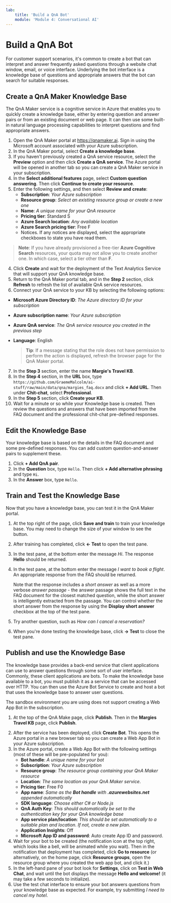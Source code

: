 ```yaml
---
lab:
    title: 'Build a QnA Bot'
    module: 'Module 4: Conversational AI'
---
```


# Build a QnA Bot

For customer support scenarios, it's common to create a bot that can interpret and answer frequently asked questions through a website chat window, email, or voice interface. Underlying the bot interface is a knowledge base of questions and appropriate answers that the bot can search for suitable responses.

## Create a QnA Maker Knowledge Base
The QnA Maker service is a cognitive service in Azure that enables you to quickly create a knowledge base, either by entering question and answer pairs or from an existing document or web page. It can then use some built-in natural language processing capabilities to interpret questions and find appropriate answers.

1. Open the QnA Maker portal at https://qnamaker.ai. Sign in using the Microsoft account associated with your Azure subscription.
2. In the QnA Maker portal, select **Create a knowledge base**.
3. If you haven't previously created a QnA service resource, select the **Preview** option and then click **Create a QnA service**. The Azure portal will be opened in another tab so you can create a QnA Maker service in your subscription.
4. In the **Select additional features** page, select **Custom question answering**. Then click **Continue to create your resource**.
5. Enter the following settings, and then select **Review and create**:
    - **Subscription**: *Your Azure subscription*
    - **Resource group**: *Select an existing resource group or create a new one*
    - **Name**: *A unique name for your QnA resource*
    - **Pricing tier**: Standard S
    - **Azure Search location**: *Any available location*
    - **Azure Search pricing tier**: Free F
    - Notices. If any notices are displayed, select the appropriate checkboxes to state you have read them.

> **Note**: If you have already provisioned a free-tier **Azure Cognitive Search** resources, your quota may not allow you to create another one. In which case, select a tier other than **F**.

4. Click **Create** and wait for the deployment of the Text Analytics Service that will support your QnA knowledge base.
5. Return to the QnA Maker portal tab, and in the **Step 2** section, click **Refresh** to refresh the list of available QnA service resources.
6. Connect your QnA service to your KB by selecting the following options:
  - **Microsoft Azure Directory ID**: *The Azure directory ID for your subscription*
  - **Azure subscription name**: *Your Azure subscription*
  - **Azure QnA service**: *The QnA service resource you created in the previous step*
  - **Language**: English

    > **Tip**:
    If a message stating that the role does not have permission to perform the action is displayed, refresh the browser page for the QnA Maker portal.

7. In the **Step 3** section, enter the name **Margie's Travel KB**.
8. In the **Step 4** section, in the **URL** box, type `https://github.com/GraemeMalcolm/ai-stuff/raw/main/data/qna/margies_faq.docx` and click **+ Add URL**. Then under **Chit-chat**, select **Professional**.
9. In the **Step 5** section, click **Create your KB**.
10. Wait for a minute or so while your Knowledge base is created. Then review the questions and answers that have been imported from the FAQ document and the professional chit-chat pre-defined responses.

## Edit the Knowledge Base

Your knowledge base is based on the details in the FAQ document and some pre-defined responses. You can add custom question-and-answer pairs to supplement these.

1. Click **+ Add QnA pair**.
2. In the **Question** box, type `Hello`. Then click **+ Add alternative phrasing** and type `Hi`.
3. In the **Answer** box, type `Hello`.

## Train and Test the Knowledge Base

Now that you have a knowledge base, you can test it in the QnA Maker portal.

1. At the top right of the page, click **Save and train** to train your knowledge base. You may need to change the size of your window to see the button.
2. After training has completed, click **&larr; Test** to open the test pane.
3. In the test pane, at the bottom enter the message *Hi*. The response **Hello** should be returned.
4. In the test pane, at the bottom enter the message *I want to book a flight*. An appropriate response from the FAQ should be returned.

    Note that the response includes a *short answer* as well as a more verbose *answer passage* - the answer passage shows the full text in the FAQ document for the closest matched question, while the short answer is intelligently extracted from the passage. You can control whether the short answer from the response by using the **Display short answer** checkbox at the top of the test pane.

5. Try another question, such as *How can I cancel a reservation?*
6. When you're done testing the knowledge base, click **&rarr; Test** to close the test pane.

## Publish and use the Knowledge Base

The knowledge base provides a back-end service that client applications can use to answer questions through some sort of user interface. Commonly, these client applications are bots. To make the knowledge base available to a bot, you must publish it as a service that can be accessed over HTTP. You can then use the Azure Bot Service to create and host a bot that uses the knowledge base to answer user questions.

The sandbox environment you are using does not support creating a Web App Bot in the subscription. 

1. At the top of the QnA Make page, click **Publish**. Then in the **Margies Travel KB** page, click **Publish**.
<!-- It's worth trying the rest of this in a Sandbox now that we're using sa Managed QnA KB; though I suspect it still won't be supported!
If not, we should create a psuedo-bot app that uses a PowerShell script in the Cloud Shell; and we should also include the a page describing the process of publishing a QnA KB as a bot and discussing the Bot Service and channels; but explicitly state that if you're using a sandbox subscription, you won't be able to complete these steps.
In the ILT - we should include a demo (on the assumption that the trainer has an unrestricted Azure subscription) -->
2. After the service has been deployed, click **Create Bot**. This opens the Azure portal in a new browser tab so you can create a Web App Bot in your Azure subscription.
3. In the Azure portal, create a Web App Bot with the following settings (most of these will be pre-populated for you):
    - **Bot handle**: *A unique name for your bot*
    - **Subscription**: *Your Azure subscription*
    - **Resource group**: *The resource group containing your QnA Maker resource*
    - **Location**: *The same location as your QnA Maker service*.
    - **Pricing tier**: Free F0
    - **App name**: *Same as the **Bot handle** with **.azurewebsites.net** appended automatically*
    - **SDK language**: *Choose either C# or Node.js*
    - **QnA Auth Key**: *This should automatically be set to the authentication key for your QnA knowledge base*
    - **App service plan/location**: *This should be set automatically to a suitable plan and location. If not, create a new plan.*
    - **Application Insights**: Off
    - **Microsoft App ID and password**: Auto create App ID and password.
4. Wait for your bot to be created (the notification icon at the top right, which looks like a bell, will be animated while you wait). Then in the notification that deployment has completed, click **Go to resource** (or alternatively, on the home page, click **Resource groups**, open the resource group where you created the web app bot, and click it.)
5. In the left-hand pane of your bot look for **Settings**, click on **Test in Web Chat**, and wait until the bot displays the message **Hello and welcome!** (it may take a few seconds to initialize).
6. Use the test chat interface to ensure your bot answers questions from your knowledge base as expected. For example, try submitting *I need to cancel my hotel*.

